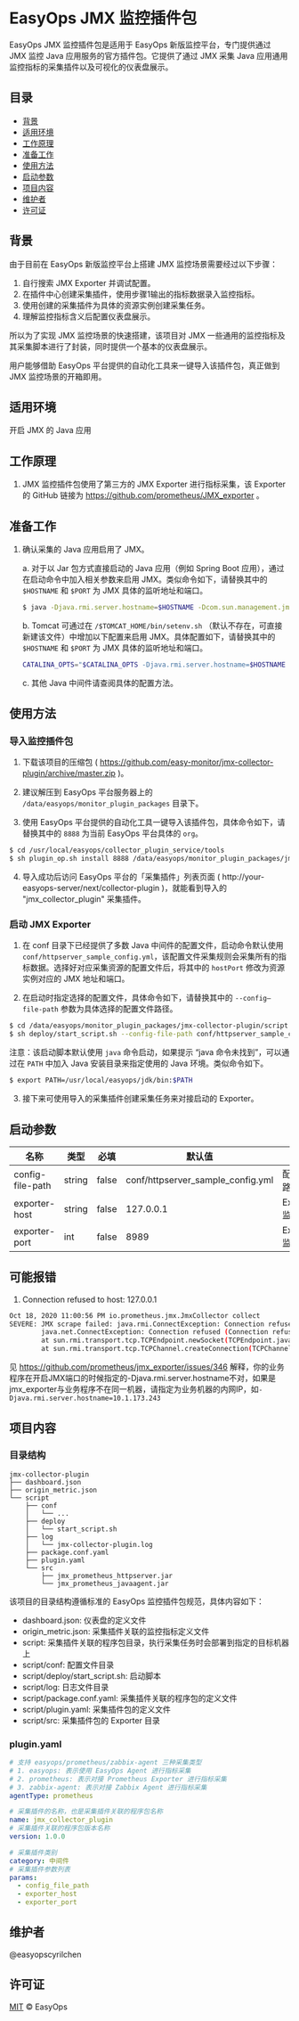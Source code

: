 # EasyOps JMX 监控插件包

EasyOps JMX 监控插件包是适用于 EasyOps 新版监控平台，专门提供通过 JMX 监控 Java 应用服务的官方插件包。它提供了通过 JMX 采集 Java 应用通用监控指标的采集插件以及可视化的仪表盘展示。

## 目录

- [背景](#背景)
- [适用环境](#适用环境)
- [工作原理](#工作原理)
- [准备工作](#准备工作)
- [使用方法](#使用方法)
- [启动参数](#启动参数) 
- [项目内容](#项目内容)
- [维护者](#维护者)
- [许可证](#许可证)

## 背景

由于目前在 EasyOps 新版监控平台上搭建 JMX 监控场景需要经过以下步骤：

1. 自行搜索 JMX Exporter 并调试配置。
2. 在插件中心创建采集插件，使用步骤1输出的指标数据录入监控指标。
3. 使用创建的采集插件为具体的资源实例创建采集任务。
4. 理解监控指标含义后配置仪表盘展示。

所以为了实现 JMX 监控场景的快速搭建，该项目对 JMX 一些通用的监控指标及其采集脚本进行了封装，同时提供一个基本的仪表盘展示。

用户能够借助 EasyOps 平台提供的自动化工具来一键导入该插件包，真正做到 JMX 监控场景的开箱即用。

## 适用环境

开启 JMX 的 Java 应用

## 工作原理

1. JMX 监控插件包使用了第三方的 JMX Exporter 进行指标采集，该 Exporter 的 GitHub 链接为 https://github.com/prometheus/JMX_exporter 。

## 准备工作

1. 确认采集的 Java 应用启用了 JMX。

    a. 对于以 Jar 包方式直接启动的 Java 应用（例如 Spring Boot 应用），通过在启动命令中加入相关参数来启用 JMX。类似命令如下，请替换其中的 `$HOSTNAME` 和 `$PORT` 为 JMX 具体的监听地址和端口。

    ```sh
    $ java -Djava.rmi.server.hostname=$HOSTNAME -Dcom.sun.management.jmxremote -Dcom.sun.management.jmxremote.port=$PORT -Dcom.sun.management.jmxremote.rmi.port=$PORT -Dcom.sun.management.jmxremote.ssl=false -Dcom.sun.management.jmxremote.authenticate=false -jar /PATH/OF/YOUR/JAR/PACKAGE
    ```

    b. Tomcat 可通过在 `/$TOMCAT_HOME/bin/setenv.sh` （默认不存在，可直接新建该文件）中增加以下配置来启用 JMX。具体配置如下，请替换其中的 `$HOSTNAME` 和 `$PORT` 为 JMX 具体的监听地址和端口。

    ```sh
    CATALINA_OPTS="$CATALINA_OPTS -Djava.rmi.server.hostname=$HOSTNAME -Dcom.sun.management.jmxremote -Dcom.sun.management.jmxremote.port=$PORT -Dcom.sun.management.jmxremote.rmi.port=$PORT -Dcom.sun.management.jmxremote.ssl=false -Dcom.sun.management.jmxremote.authenticate=false"
    ```
    
    c. 其他 Java 中间件请查阅具体的配置方法。

## 使用方法

### 导入监控插件包

1. 下载该项目的压缩包 ( https://github.com/easy-monitor/jmx-collector-plugin/archive/master.zip )。

2. 建议解压到 EasyOps 平台服务器上的 `/data/easyops/monitor_plugin_packages` 目录下。

3. 使用 EasyOps 平台提供的自动化工具一键导入该插件包，具体命令如下，请替换其中的 `8888` 为当前 EasyOps 平台具体的 `org`。

```sh
$ cd /usr/local/easyops/collector_plugin_service/tools
$ sh plugin_op.sh install 8888 /data/easyops/monitor_plugin_packages/jmx-collector-plugin
```

4. 导入成功后访问 EasyOps 平台的「采集插件」列表页面 ( http://your-easyops-server/next/collector-plugin )，就能看到导入的 "jmx_collector_plugin" 采集插件。

### 启动 JMX Exporter

1. 在 conf 目录下已经提供了多数 Java 中间件的配置文件，启动命令默认使用 `conf/httpserver_sample_config.yml`，该配置文件采集规则会采集所有的指标数据。选择好对应采集资源的配置文件后，将其中的 `hostPort` 修改为资源实例对应的 JMX 地址和端口。

2. 在启动时指定选择的配置文件，具体命令如下，请替换其中的 `--config—file-path` 参数为具体选择的配置文件路径。

```sh
$ cd /data/easyops/monitor_plugin_packages/jmx-collector-plugin/script
$ sh deploy/start_script.sh --config-file-path conf/httpserver_sample_config.yml
```

注意：该启动脚本默认使用 `java` 命令启动，如果提示 “java 命令未找到”，可以通过在 `PATH` 中加入 Java 安装目录来指定使用的 Java 环境。类似命令如下。

```sh
$ export PATH=/usr/local/easyops/jdk/bin:$PATH
```

3. 接下来可使用导入的采集插件创建采集任务来对接启动的 Exporter。

## 启动参数

| 名称 | 类型 | 必填 | 默认值 | 说明 |
| --- | --- | --- | --- | --- |
| config-file-path | string | false | conf/httpserver_sample_config.yml | 配置文件路径 |
| exporter-host | string | false | 127.0.0.1 | Exporter 监听地址 |
| exporter-port | int | false | 8989 | Exporter 监听端口 |

## 可能报错
1. Connection refused to host: 127.0.0.1
```bash
Oct 18, 2020 11:00:56 PM io.prometheus.jmx.JmxCollector collect
SEVERE: JMX scrape failed: java.rmi.ConnectException: Connection refused to host: 127.0.0.1; nested exception is: 
        java.net.ConnectException: Connection refused (Connection refused)
        at sun.rmi.transport.tcp.TCPEndpoint.newSocket(TCPEndpoint.java:619)
        at sun.rmi.transport.tcp.TCPChannel.createConnection(TCPChannel.java:216)
```

见 https://github.com/prometheus/jmx_exporter/issues/346 解释，你的业务程序在开启JMX端口的时候指定的-Djava.rmi.server.hostname不对，如果是jmx_exporter与业务程序不在同一机器，请指定为业务机器的内网IP，如`-Djava.rmi.server.hostname=10.1.173.243`

## 项目内容

### 目录结构

```
jmx-collector-plugin
├── dashboard.json
├── origin_metric.json
└── script
    ├── conf
    │   └── ...
    ├── deploy
    │   └── start_script.sh
    ├── log
    │   └── jmx-collector-plugin.log
    ├── package.conf.yaml
    ├── plugin.yaml
    └── src
        ├── jmx_prometheus_httpserver.jar 
        └── jmx_prometheus_javaagent.jar
```

该项目的目录结构遵循标准的 EasyOps 监控插件包规范，具体内容如下：

- dashboard.json: 仪表盘的定义文件
- origin_metric.json: 采集插件关联的监控指标定义文件
- script: 采集插件关联的程序包目录，执行采集任务时会部署到指定的目标机器上
- script/conf: 配置文件目录
- script/deploy/start_script.sh: 启动脚本
- script/log: 日志文件目录
- script/package.conf.yaml: 采集插件关联的程序包的定义文件
- script/plugin.yaml: 采集插件包的定义文件
- script/src: 采集插件包的 Exporter 目录

### plugin.yaml

```yaml
# 支持 easyops/prometheus/zabbix-agent 三种采集类型
# 1. easyops: 表示使用 EasyOps Agent 进行指标采集
# 2. prometheus: 表示对接 Prometheus Exporter 进行指标采集
# 3. zabbix-agent: 表示对接 Zabbix Agent 进行指标采集
agentType: prometheus

# 采集插件的名称，也是采集插件关联的程序包名称
name: jmx_collector_plugin
# 采集插件关联的程序包版本名称
version: 1.0.0

# 采集插件类别 
category: 中间件
# 采集插件参数列表
params:
  - config_file_path
  - exporter_host
  - exporter_port
```

## 维护者

@easyopscyrilchen

## 许可证

[MIT](#许可证) © EasyOps
